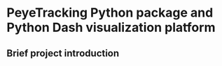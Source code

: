 # PeyeTracking Python package and Python Dash visualization platform

## Brief project introduction
